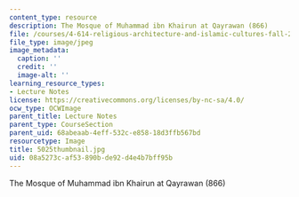 ```yaml
---
content_type: resource
description: The Mosque of Muhammad ibn Khairun at Qayrawan (866)
file: /courses/4-614-religious-architecture-and-islamic-cultures-fall-2002/08a5273caf53890bde92d4e4b7bff95b_5025thumbnail.jpg
file_type: image/jpeg
image_metadata:
  caption: ''
  credit: ''
  image-alt: ''
learning_resource_types:
- Lecture Notes
license: https://creativecommons.org/licenses/by-nc-sa/4.0/
ocw_type: OCWImage
parent_title: Lecture Notes
parent_type: CourseSection
parent_uid: 68abeaab-4eff-532c-e858-18d3ffb567bd
resourcetype: Image
title: 5025thumbnail.jpg
uid: 08a5273c-af53-890b-de92-d4e4b7bff95b
---
```

The Mosque of Muhammad ibn Khairun at Qayrawan (866)